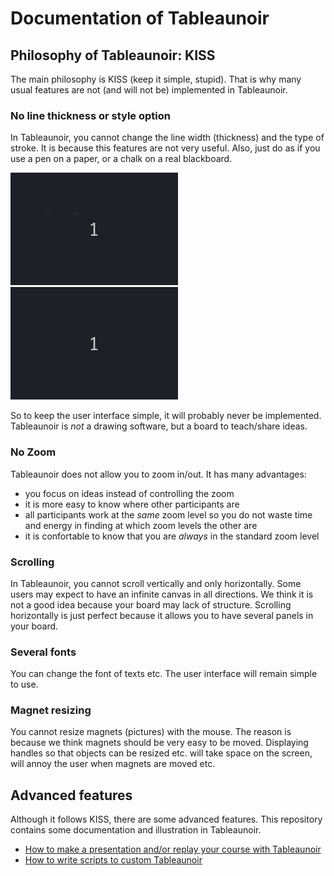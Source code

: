 # Documentation of Tableaunoir


## Philosophy of Tableaunoir: KISS

The main philosophy is KISS (keep it simple, stupid). That is why many usual features are not (and will not be) implemented in Tableaunoir. 

### No line thickness or style option

In Tableaunoir, you cannot change the line width (thickness) and the type of stroke. It is because this features are not very useful. Also, just do as if you use a pen on a paper, or a chalk on a real blackboard. 

![Thick rectangle](img/thickrectangle.gif)
![Dashed rectangle](img/dashedrectangle.gif)
  
So to keep the user interface simple, it will probably never be implemented. Tableaunoir is *not* a drawing software, but a board to teach/share ideas.


### No Zoom

Tableaunoir does not allow you to zoom in/out. It has many advantages:
- you focus on ideas instead of controlling the zoom
- it is more easy to know where other participants are
- all participants work at the *same* zoom level so you do not waste time and energy in finding at which zoom levels the other are
- it is confortable to know that you are *always* in the standard zoom level


### Scrolling

In Tableaunoir, you cannot scroll vertically and only horizontally. Some users may expect to have an infinite canvas in all directions. We think it is not a good idea because your board may lack of structure. Scrolling horizontally is just perfect because it allows you to have several panels in your board.

### Several fonts

You can change the font of texts etc. The user interface will remain simple to use.

### Magnet resizing

You cannot resize magnets (pictures) with the mouse. The reason is because we think magnets should be very easy to be moved. Displaying handles so that objects can be resized etc. will take space on the screen, will annoy the user when magnets are moved etc.


## Advanced features

Although it follows KISS, there are some advanced features. This repository contains some documentation and illustration in Tableaunoir.
- [How to make a presentation and/or replay your course with Tableaunoir](replay.md)
- [How to write scripts to custom Tableaunoir](scripts.md)

